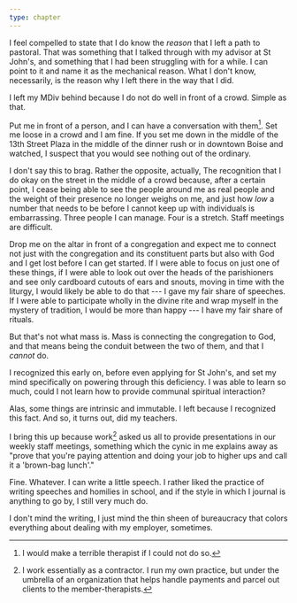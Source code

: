 ```yaml
---
type: chapter
---
```


I feel compelled to state that I do know the *reason* that I left a path to pastoral. That was something that I talked through with my advisor at St John's, and something that I had been struggling with for a while. I can point to it and name it as the mechanical reason. What I don't know, necessarily, is the reason why I left there in the way that I did.

I left my MDiv behind because I do not do well in front of a crowd. Simple as that.

Put me in front of a person, and I can have a conversation with them[^goodpsych]. Set me loose in a crowd and I am fine. If you set me down in the middle of the 13th Street Plaza in the middle of the dinner rush or in downtown Boise and watched, I suspect that you would see nothing out of the ordinary.

I don't say this to brag. Rather the opposite, actually, The recognition that I do okay on the street in the middle of a crowd because, after a certain point, I cease being able to see the people around me as  real people and the weight of their presence no longer weighs on me, and just how *low* a number that needs to be before I cannot keep up with individuals is embarrassing. Three people I can manage. Four is a stretch. Staff meetings are difficult.

Drop me on the altar in front of a congregation and expect me to connect not just with the congregation and its constituent parts but also with God and I get lost before I can get started. If I were able to focus on just one of these things, if I were able to look out over the heads of the parishioners and see only cardboard cutouts of ears and snouts, moving in time with the liturgy, I would likely be able to do that --- I gave my fair share of speeches. If I were able to participate wholly in the divine rite and wrap myself in the mystery of tradition, I would be more than happy --- I have my fair share of rituals.

But that's not what mass is. Mass is connecting the congregation to God, and that means being the conduit between the two of them, and that I *cannot* do.

I recognized this early on, before even applying for St John's, and set my mind specifically on powering through this deficiency. I was able to learn so much, could I not learn how to provide communal spiritual interaction?

Alas, some things are intrinsic and immutable. I left because I recognized this fact. And so, it turns out, did my teachers.

I bring this up because work[^employer] asked us all to provide presentations in our weekly staff meetings, something which the cynic in me explains away as "prove that you're paying attention and doing your job to higher ups and call it a 'brown-bag lunch'."

Fine. Whatever. I can write a little speech. I rather liked the practice of writing speeches and homilies in school, and if the style in which I journal is anything to go by, I still very much do.

I don't mind the writing, I just mind the thin sheen of bureaucracy that colors everything about dealing with my employer, sometimes.

[^goodpsych]: I would make a terrible therapist if I could not do so.

[^employer]: I work essentially as a contractor. I run my own practice, but under the umbrella of an organization that helps handle payments and parcel out clients to the member-therapists.

